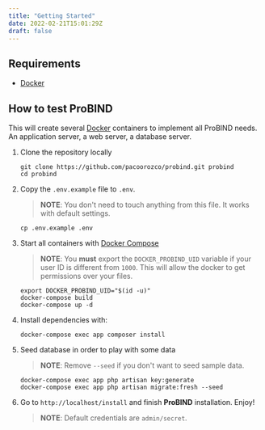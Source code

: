 ```yaml
---
title: "Getting Started"
date: 2022-02-21T15:01:29Z
draft: false
---
```

## Requirements

* [Docker](https://www.docker.com/)

## How to test ProBIND
This will create several [Docker](https://www.docker.com/) containers to implement all ProBIND needs. An application server, a web server, a database server.

1. Clone the repository locally

    ```Shell
    git clone https://github.com/pacoorozco/probind.git probind
    cd probind
    ```

2. Copy the `.env.example` file to `.env`.

   > **NOTE**: You don't need to touch anything from this file. It works with default settings.

   ```Shell
   cp .env.example .env
   ```

4. Start all containers with [Docker Compose](https://docs.docker.com/compose/)

   > **NOTE**: You **must** export the `DOCKER_PROBIND_UID` variable if your user ID is different from `1000`. This will allow the docker to get permissions over your files.

    ```Shell
    export DOCKER_PROBIND_UID="$(id -u)"
    docker-compose build
    docker-compose up -d
    ```

5. Install dependencies with:

    ```Shell
    docker-compose exec app composer install
    ```

6. Seed database in order to play with some data

   > **NOTE**: Remove `--seed` if you don't want to seed sample data.

    ```Shell
    docker-compose exec app php artisan key:generate 
    docker-compose exec app php artisan migrate:fresh --seed
   ```

7. Go to `http://localhost/install` and finish **ProBIND** installation. Enjoy!

   > **NOTE**: Default credentials are `admin/secret`.

